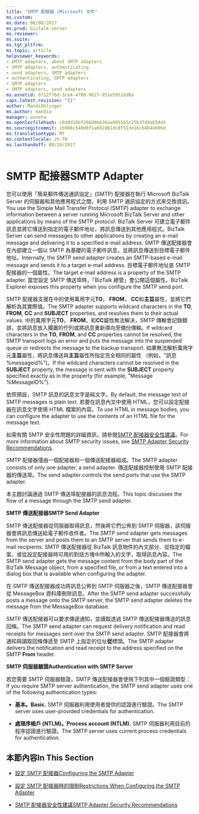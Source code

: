 ```yaml
---
title: "SMTP 配接器 |Microsoft 文件"
ms.custom: 
ms.date: 06/08/2017
ms.prod: biztalk-server
ms.reviewer: 
ms.suite: 
ms.tgt_pltfrm: 
ms.topic: article
helpviewer_keywords:
- SMTP adapters, about SMTP adapters
- SMTP adapters, authenticating
- send adapters, SMTP adapters
- authenticating, SMTP adapters
- SMTP adapters
- SMTP adapters, send adapters
ms.assetid: b712f76d-3ce4-4780-9627-951e5951bd8a
caps.latest.revision: "11"
author: MandiOhlinger
ms.author: mandia
manager: anneta
ms.openlocfilehash: c0d0d16bf266d0b636aa9955b5c25b37d9ab54d4
ms.sourcegitcommit: cb908c540d8f1a692d01dc8f313e16cb4b4e696d
ms.translationtype: MT
ms.contentlocale: zh-TW
ms.lasthandoff: 09/20/2017
---
```

# <a name="smtp-adapter"></a><span data-ttu-id="14b67-102">SMTP 配接器</span><span class="sxs-lookup"><span data-stu-id="14b67-102">SMTP Adapter</span></span>
<span data-ttu-id="14b67-103">您可以使用「簡易郵件傳送通訊協定」(SMTP) 配接器在執行 Microsoft BizTalk Server 的伺服器和其他應用程式之間，利用 SMTP 通訊協定的方式來交換資訊。</span><span class="sxs-lookup"><span data-stu-id="14b67-103">You use the Simple Mail Transfer Protocol (SMTP) adapter to exchange information between a server running Microsoft BizTalk Server and other applications by means of the SMTP protocol.</span></span> <span data-ttu-id="14b67-104">BizTalk Server 可建立電子郵件訊息並將它傳送到指定的電子郵件地址，將訊息傳送到其他應用程式。</span><span class="sxs-lookup"><span data-stu-id="14b67-104">BizTalk Server can send messages to other applications by creating an e-mail message and delivering it to a specified e-mail address.</span></span> <span data-ttu-id="14b67-105">SMTP 傳送配接器會在內部建立一個以 SMTP 為基礎的電子郵件訊息，並將訊息傳送到目標電子郵件地址。</span><span class="sxs-lookup"><span data-stu-id="14b67-105">Internally, the SMTP send adapter creates an SMTP-based e-mail message and sends it to a target e-mail address.</span></span> <span data-ttu-id="14b67-106">目標電子郵件地址是 SMTP 配接器的一個屬性。</span><span class="sxs-lookup"><span data-stu-id="14b67-106">The target e-mail address is a property of the SMTP adapter.</span></span> <span data-ttu-id="14b67-107">當您設定 SMTP 傳送埠時，「BizTalk 總管」會公開這個屬性。</span><span class="sxs-lookup"><span data-stu-id="14b67-107">BizTalk Explorer exposes this property when you configure the SMTP send port.</span></span>  
  
 <span data-ttu-id="14b67-108">SMTP 配接器支援在中的使用萬用字元**TO**， **FROM**， **CC**和**主旨**屬性，並將它們解析為其實際值。</span><span class="sxs-lookup"><span data-stu-id="14b67-108">The SMTP adapter supports wildcard characters in the **TO**, **FROM**, **CC** and **SUBJECT** properties, and resolves them to their actual values.</span></span> <span data-ttu-id="14b67-109">中的萬用字元**TO**， **FROM**，和**CC**屬性無法解決，SMTP 傳輸會記錄錯誤，並將訊息放入擱置的佇列或將訊息重新導向至備份傳輸。</span><span class="sxs-lookup"><span data-stu-id="14b67-109">If wildcard characters in the **TO**, **FROM**, and **CC** properties cannot be resolved, the SMTP transport logs an error and puts the message into the suspended queue or redirects the message to the backup transport.</span></span> <span data-ttu-id="14b67-110">如果無法解析萬用字元**主旨**屬性，將訊息傳送與**主旨**屬性所指定完全相同的屬性 （例如，"訊息 %messageid%")。</span><span class="sxs-lookup"><span data-stu-id="14b67-110">If the wildcard characters cannot be resolved in the **SUBJECT** property, the message is sent with the **SUBJECT** property specified exactly as in the property (for example, "Message %MessageID%").</span></span>  
  
 <span data-ttu-id="14b67-111">依照預設，SMTP 訊息的訊息文字是純文字。</span><span class="sxs-lookup"><span data-stu-id="14b67-111">By default, the message text of SMTP messages is plain text.</span></span> <span data-ttu-id="14b67-112">若要在訊息內文中使用 HTML，您可以設定配接器在訊息文字使用 HTML 檔案的內容。</span><span class="sxs-lookup"><span data-stu-id="14b67-112">To use HTML in message bodies, you can configure the adapter to use the contents of an HTML file for the message text.</span></span>  
  
 <span data-ttu-id="14b67-113">如需有關 SMTP 安全性問題的詳細資訊，請參閱[SMTP 配接器安全性建議](../core/smtp-adapter-security-recommendations.md)。</span><span class="sxs-lookup"><span data-stu-id="14b67-113">For more information about SMTP security issues, see [SMTP Adapter Security Recommendations](../core/smtp-adapter-security-recommendations.md).</span></span>  
  
 <span data-ttu-id="14b67-114">SMTP 配接器僅由一個配接器和一個傳送配接器組成。</span><span class="sxs-lookup"><span data-stu-id="14b67-114">The SMTP adapter consists of only one adapter, a send adapter.</span></span> <span data-ttu-id="14b67-115">傳送配接器控制使用 SMTP 配接器的傳送埠。</span><span class="sxs-lookup"><span data-stu-id="14b67-115">The send adapter controls the send ports that use the SMTP adapter.</span></span>  
  
 <span data-ttu-id="14b67-116">本主題討論通過 SMTP 傳送埠配接器的訊息流程。</span><span class="sxs-lookup"><span data-stu-id="14b67-116">This topic discusses the flow of a message through the SMTP send adapter.</span></span>  
  
 <span data-ttu-id="14b67-117">**SMTP 傳送配接器**</span><span class="sxs-lookup"><span data-stu-id="14b67-117">**SMTP Send Adapter**</span></span>  
  
 <span data-ttu-id="14b67-118">SMTP 傳送配接器從伺服器取得訊息，然後將它們公佈到 SMTP 伺服器，該伺服器會將訊息傳送給電子郵件收件者。</span><span class="sxs-lookup"><span data-stu-id="14b67-118">The SMTP send adapter gets messages from the server and posts them to an SMTP server that sends them to e-mail recipients.</span></span> <span data-ttu-id="14b67-119">SMTP 傳送配接器從 BizTalk 訊息物件的內文部分、從指定的檔案，或從設定配接器時可用的對話方塊中所輸入的文字，取得訊息內容。</span><span class="sxs-lookup"><span data-stu-id="14b67-119">The SMTP send adapter gets the message content from the body part of the BizTalk Message object, from a specified file, or from a text entered into a dialog box that is available when configuring the adapter.</span></span>  
  
 <span data-ttu-id="14b67-120">在 SMTP 傳送配接器成功將訊息公佈到 SMTP 伺服器之後，SMTP 傳送配接器會從 MessageBox 資料庫刪除訊息。</span><span class="sxs-lookup"><span data-stu-id="14b67-120">After the SMTP send adapter successfully posts a message onto the SMTP server, the SMTP send adapter deletes the message from the MessageBox database.</span></span>  
  
 <span data-ttu-id="14b67-121">SMTP 傳送配接器可以要求傳遞通知，並讀取透過 SMTP 傳送配接器傳送的訊息回條。</span><span class="sxs-lookup"><span data-stu-id="14b67-121">The SMTP send adapter can request delivery notification and read receipts for messages sent over the SMTP send adapter.</span></span> <span data-ttu-id="14b67-122">SMTP 配接器會將通知與讀取回條傳遞至 SMTP 上指定的位址**從**標頭。</span><span class="sxs-lookup"><span data-stu-id="14b67-122">The SMTP adapter delivers the notification and read receipt to the address specified on the SMTP **From** header.</span></span>  
  
 <span data-ttu-id="14b67-123">**SMTP 伺服器驗證**</span><span class="sxs-lookup"><span data-stu-id="14b67-123">**Authentication with SMTP Server**</span></span>  
  
 <span data-ttu-id="14b67-124">若您需要 SMTP 伺服器驗證，SMTP 傳送配接器會使用下列其中一個驗證類型：</span><span class="sxs-lookup"><span data-stu-id="14b67-124">If you require SMTP server authentication, the SMTP send adapter uses one of the following authentication types:</span></span>  
  
-   <span data-ttu-id="14b67-125">**基本。**</span><span class="sxs-lookup"><span data-stu-id="14b67-125">**Basic.**</span></span> <span data-ttu-id="14b67-126">SMTP 伺服器利用使用者提供的認證進行驗證。</span><span class="sxs-lookup"><span data-stu-id="14b67-126">The SMTP server uses user-provided credentials for authentication.</span></span>  
  
-   <span data-ttu-id="14b67-127">**處理序帳戶 (NTLM)。**</span><span class="sxs-lookup"><span data-stu-id="14b67-127">**Process account (NTLM).**</span></span> <span data-ttu-id="14b67-128">SMTP 伺服器利用目前的程序認證進行驗證。</span><span class="sxs-lookup"><span data-stu-id="14b67-128">The SMTP server uses current process credentials for authentication.</span></span>  
  
## <a name="in-this-section"></a><span data-ttu-id="14b67-129">本節內容</span><span class="sxs-lookup"><span data-stu-id="14b67-129">In This Section</span></span>  
  
-   [<span data-ttu-id="14b67-130">設定 SMTP 配接器</span><span class="sxs-lookup"><span data-stu-id="14b67-130">Configuring the SMTP Adapter</span></span>](../core/configuring-the-smtp-adapter.md)  
  
-   [<span data-ttu-id="14b67-131">設定 SMTP 配接器時的限制</span><span class="sxs-lookup"><span data-stu-id="14b67-131">Restrictions When Configuring the SMTP Adapter</span></span>](../core/restrictions-when-configuring-the-smtp-adapter.md)  
  
-   [<span data-ttu-id="14b67-132">SMTP 配接器安全性建議</span><span class="sxs-lookup"><span data-stu-id="14b67-132">SMTP Adapter Security Recommendations</span></span>](../core/smtp-adapter-security-recommendations.md)